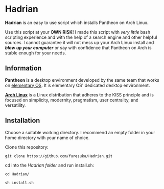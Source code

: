 # Hadrian
**Hadrian** is an easy to use script which installs Pantheon on Arch Linux.

Use this script at your **OWN RISK!** I made this script with *very little* bash scripting experience and with the help of a search engine and other helpful sources. I cannot guarantee it will not mess up your Arch Linux install and ***blow up your computer*** or say with confidence that Pantheon on Arch is stable enough for your needs.

## Information
**Pantheon** is a desktop environment developed by the same team that works on [elementary OS](https://elementary.io). It is elementary OS' dedicated desktop environment.

[**Arch Linux**](https://archlinux.org) is a Linux distribution that adheres to the KISS principle and is focused on simplicity, modernity, pragmatism, user centrality, and versatility.
## Installation
Choose a suitable working directory. I recommend an empty folder in your home directory with your name of choice.

Clone this repository:

`git clone https://github.com/furesuka/Hadrian.git`

cd into the *Hadrian folder* and run install.sh:

`cd Hadrian/`


`sh install.sh`
